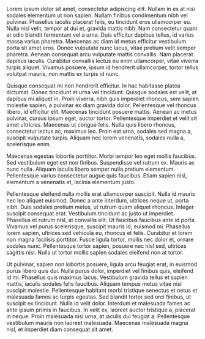 Lorem ipsum dolor sit amet, consectetur adipiscing elit. Nullam in ex at nisi sodales elementum ut non sapien. Nullam finibus condimentum nibh vel pulvinar. Phasellus iaculis placerat felis, eu tincidunt eros ullamcorper eu. Nulla nisl velit, tempor at dui et, gravida mattis nibh. Nam consectetur quam at odio blandit fermentum vel a urna. Duis efficitur dapibus tellus, id varius massa varius pharetra. Maecenas ac diam id metus efficitur vestibulum porta sit amet eros. Donec vulputate nunc lacus, vitae pretium velit semper pharetra. Aenean consequat arcu vulputate mattis convallis. Nam placerat dapibus iaculis. Curabitur convallis lectus eu enim ullamcorper, vitae viverra turpis aliquet. Vivamus posuere, ipsum id hendrerit ullamcorper, tortor tellus volutpat mauris, non mattis ex turpis id nunc.

Quisque consequat mi non hendrerit efficitur. In hac habitasse platea dictumst. Donec tincidunt et urna vel tincidunt. Quisque sodales est velit, at dapibus mi aliquet in. Proin viverra, nibh quis imperdiet rhoncus, sem sapien molestie sapien, a pulvinar ex diam gravida dolor. Pellentesque vel rhoncus libero, id efficitur elit. Maecenas tincidunt posuere mattis. Aenean ac metus pulvinar, cursus ipsum eget, auctor tortor. Pellentesque imperdiet et velit sit amet ultricies. Maecenas ut congue felis. Nulla quis libero rhoncus, consectetur lectus ac, maximus leo. Proin est urna, sodales sed magna a, suscipit vulputate turpis. Aliquam nec lorem venenatis, sodales nulla a, scelerisque enim.

Maecenas egestas lobortis porttitor. Morbi tempor leo eget mollis faucibus. Sed vestibulum eget est non finibus. Suspendisse vel rutrum ex. Mauris ac nunc nulla. Aliquam iaculis libero semper nulla pretium elementum. Pellentesque varius consectetur augue quis faucibus. Etiam sapien nisl, elementum a venenatis et, lacinia elementum justo.

Pellentesque eleifend nulla mollis erat ullamcorper suscipit. Nulla id mauris nec leo aliquet euismod. Donec a ante interdum, ultrices neque ut, porta nibh. Duis sodales pretium metus, ut rutrum quam aliquet rhoncus. Integer suscipit consequat erat. Vestibulum tincidunt ac justo ut imperdiet. Phasellus et rutrum nisl, at convallis elit. Ut faucibus faucibus ante id porta. Vivamus vel purus scelerisque, suscipit mauris id, euismod mi. Phasellus lorem sapien, ultrices sed vehicula eu, rhoncus et felis. Curabitur et lorem non magna facilisis porttitor. Fusce ligula tortor, mollis nec dolor et, ornare sodales nunc. Pellentesque tortor sapien, posuere nec nisl sed, ultrices sagittis nisl. Nulla ut tortor mollis sapien sodales eleifend non at tortor.

Ut pulvinar, sapien non lobortis posuere, ligula arcu feugiat erat, in euismod purus libero quis dui. Nulla purus dolor, imperdiet vel finibus quis, eleifend id mi. Phasellus quis maximus lacus. Vestibulum gravida tellus et sapien mattis, iaculis sodales felis faucibus. Aliquam tempus metus vitae nisl suscipit molestie. Pellentesque habitant morbi tristique senectus et netus et malesuada fames ac turpis egestas. Sed blandit tortor sed orci finibus, ut suscipit ex tincidunt. Nulla id velit dolor. Interdum et malesuada fames ac ante ipsum primis in faucibus. In velit ex, laoreet auctor tristique a, placerat in neque. Proin malesuada nisi urna, at iaculis dui feugiat a. Pellentesque vestibulum mauris non laoreet malesuada. Maecenas malesuada magna nisl, et imperdiet diam consequat sit amet.